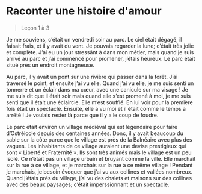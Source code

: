 # Raconter une histoire d'amour
> Leçon 1 à 3

Je me souviens, c’était un vendredi soir au parc. Le ciel était dégagé, il faisait frais, et il y avait du vent. Je pouvais regarder la lune; c’était très jolie et complète. J’ai eu un jour stressânt à dans mon métier, mais quand je suis arrivé au parc et j’ai commencé pour promener, j’étais heureux. Le parc était situé près un endroit montagneuse.

Au parc, il y avait un pont sur une rivière qui passer dans la forêt. J’ai traversé le point, et ensuite j’ai vu elle. Quand j’ai vu elle, je me suis senti un tonnerre et un éclair dans ma cœur, avec une canicule sur ma visage ! Je me suis dit que il était soir mais quand elle s’est promené à moi, je me suis senti que il était une éclaircie. Elle m’est soufflé. En lui voir pour la première fois était un spectacle. Ensuite, elle a vu moi et il était comme le temps a arrêté ! Je voulais rester là parce que il y a le coup de foudre. 

Le parc était environ un village médiéval qui est légendaire pour faire d’Ostréicole depuis des centaines années. Donc, il y avait beaucoup du sable sur la côte parce que le village est près de la Balnéaire avec plus des vagues. Les inhabitants de ce village auraient une devise prestigieux qui sont « Liberté et Fraternité ». Ils sont très animés mais le village est un peu isolé. Ce n’était pas un village urbain et bruyant comme la ville. Elle marchait sur la rue à ce village, et je marchais sur la rue à ce même village ! Pendant je marchais, je besoin évoquer que j’ai vu aux collines et vallées nombreux. Quand j’étais près du village, j’ai vu des chalets et maisons sur des collines avec des beaux paysages; c’était imperssionnant et un spectacle.